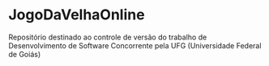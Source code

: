 # JogoDaVelhaOnline

Repositório destinado ao controle de versão do trabalho de Desenvolvimento de Software Concorrente pela UFG (Universidade Federal de Goiás)
